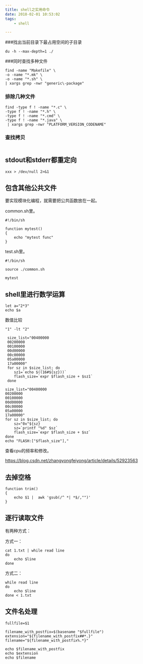 ```yaml
---
title: shell之实用命令
date: 2018-02-01 10:53:02
tags:
	- shell

---
```


###找出当前目录下最占用空间的子目录

```
du -h --max-depth=1 ./
```

###同时查找多种文件

```
find -name "Makefile" \
-o -name "*.mk" \
-o -name "*.sh" \
| xargs grep -nwr "generic\-package"
```

### 排除几种文件

```
find -type f ! -name "*.c" \
-type f ! -name "*.h" \
-type f ! -name "*.cmd" \
-type f ! -name "*.java" \
 | xargs grep -nwr "PLATFORM_VERSION_CODENAME"
```

### 查找拷贝

```

```

## stdout和stderr都重定向

```
xxx > /dev/null 2>&1
```

## 包含其他公共文件

要实现模块化编程，就需要把公共函数放在一起。

common.sh里。

```
#!/bin/sh

function mytest()
{
	echo "mytest func"
}
```

test.sh里。

```
#!/bin/sh

source ./common.sh

mytest
```



## shell里进行数学运算

```
let a="2*3"
echo $a
```

数值比较

```
"1" -lt "2"
```

```
 size_list="00400000
 00200000
 00100000
 00d00000
 00c00000
 05a00000
 17a00000"
 for sz in $size_list; do
 	sz1=`echo $((16#${sz}))`
 	flash_size=`expr $flash_size + $sz1`
 done
```

```
size_list="00400000
00200000
00100000
00d00000
00c00000
05a00000
17a00000"
for sz in $size_list; do
	sz="0x"${sz}
	sz=`printf "%d" $sz`
	flash_size=`expr $flash_size + $sz`
done
echo "FLASH:["$flash_size"],"
```



查看cpu的频率和修改。

https://blog.csdn.net/zhangyongfeiyong/article/details/52923563



## 去掉空格

```
function trim() 
{ 
	echo $1 |  awk 'gsub(/^ *| *$/,"")'
}
```

## 逐行读取文件

有两种方式：

方式一：

```
cat 1.txt | while read line
do
	echo $line
done
```

方式二：

```
while read line
do 
	echo $line
done < 1.txt
```

## 文件名处理

```
fullfile=$1

filename_with_postfix=$(basename "$fullfile")
extension="${filename_with_postfix##*.}"
filename="${filename_with_postfix%.*}"

echo $filename_with_postfix
echo $extension
echo $filename
```

